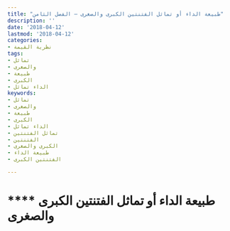 ```yaml
---
title: "طبيعة الداء أو تماثل الفتنتين الكبرى والصغرى – الفصل الثامن"
description: ''
date: '2018-04-12'
lastmod: '2018-04-12'
categories:
- نظرية القيمة
tags:
- تماثل
- والصغرى
- طبيعة
- الكبرى
- الداء تماثل
keywords:
- تماثل
- والصغرى
- طبيعة
- الكبرى
- الداء تماثل
- تماثل الفتنتين
- الفتنتين
- الكبرى والصغرى
- طبيعة الداء
- الفتنتين الكبرى

---
```

# **** **طبيعة الداء** **أو تماثل الفتنتين الكبرى والصغرى**

###